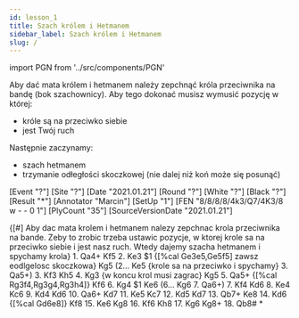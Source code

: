 ```yaml
---
id: lesson_1 
title: Szach królem i Hetmanem
sidebar_label: Szach królem i Hetmanem
slug: /
---
```


import PGN from '../src/components/PGN'

Aby dać mata królem i hetmanem należy zepchnąć króla przeciwnika na bandę (bok szachownicy).
Aby tego dokonać musisz wymusić pozycję w której:
 
* króle są na przeciwko siebie
* jest Twój ruch

Następnie zaczynamy:

* szach hetmanem
* trzymanie odłegłości skoczkowej (nie dalej niż koń może się posunąć)

<PGN>
[Event "?"]
[Site "?"]
[Date "2021.01.21"]
[Round "?"]
[White "?"]
[Black "?"]
[Result "*"]
[Annotator "Marcin"]
[SetUp "1"]
[FEN "8/8/8/8/4k3/Q7/4K3/8 w - - 0 1"]
[PlyCount "35"]
[SourceVersionDate "2021.01.21"]

{[#] Aby dac mata krolem i hetmanem nalezy zepchnac krola przeciwnika na bande.
Zeby to zrobic trzeba ustawic pozycje, w ktorej krole sa na przeciwko siebie i
jest nasz ruch. Wtedy dajemy szacha hetmanem i spychamy krola} 1. Qa4+ Kf5 2.
Ke3 $1 {[%cal Ge3e5,Ge5f5] zawsz eodlgelosc skoczkowa} Kg5 (2... Ke5 {krole sa
na przeciwko i spychamy} 3. Qa5+) 3. Kf3 Kh5 4. Kg3 {w koncu krol musi zagrac}
Kg5 5. Qa5+ {[%cal Rg3f4,Rg3g4,Rg3h4]} Kf6 6. Kg4 $1 Ke6 (6... Kg6 7. Qa6+) 7.
Kf4 Kd6 8. Ke4 Kc6 9. Kd4 Kd6 10. Qa6+ Kd7 11. Ke5 Kc7 12. Kd5 Kd7 13. Qb7+ Ke8
14. Kd6 {[%cal Gd6e8]} Kf8 15. Ke6 Kg8 16. Kf6 Kh8 17. Kg6 Kg8+ 18. Qb8# *
</PGN>
